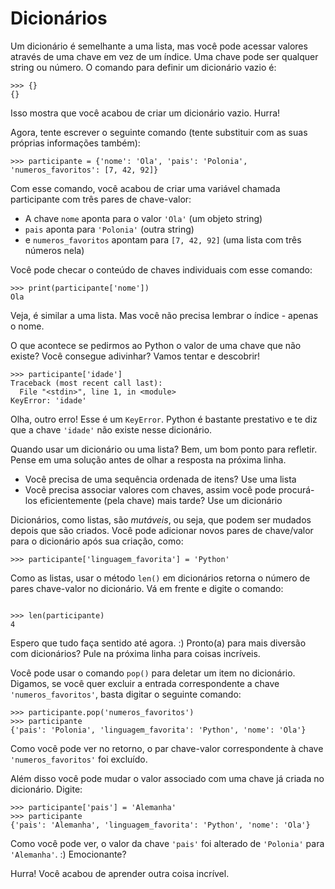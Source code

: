 # Dicionários

Um dicionário é semelhante a uma lista, mas você pode acessar valores através de uma chave em vez de um índice. Uma chave pode ser qualquer string ou número. O comando para definir um dicionário vazio é:
```
>>> {}
{}
```
Isso mostra que você acabou de criar um dicionário vazio. Hurra!

Agora, tente escrever o seguinte comando (tente substituir com as suas próprias informações também):
```
>>> participante = {'nome': 'Ola', 'pais': 'Polonia', 'numeros_favoritos': [7, 42, 92]}
```

Com esse comando, você acabou de criar uma variável chamada participante com três pares de chave-valor:
- A chave `nome` aponta para o valor `'Ola'` (um objeto string)
- `pais` aponta para `'Polonia'` (outra string)
- e `numeros_favoritos` apontam para `[7, 42, 92]` (uma lista com três números nela)

Você pode checar o conteúdo de chaves individuais com esse comando:
```
>>> print(participante['nome'])
Ola
```

Veja, é similar a uma lista. Mas você não precisa lembrar o índice - apenas o nome.

O que acontece se pedirmos ao Python o valor de uma chave que não existe? Você consegue adivinhar? Vamos tentar e descobrir!
```
>>> participante['idade']
Traceback (most recent call last):
  File "<stdin>", line 1, in <module>
KeyError: 'idade'
```

Olha, outro erro! Esse é um `KeyError`. Python é bastante prestativo e te diz que a chave `'idade'` não existe nesse dicionário.

Quando usar um dicionário ou uma lista? Bem, um bom ponto para refletir. Pense em uma solução antes de olhar a resposta na próxima linha.
- Você precisa de uma sequência ordenada de itens? Use uma lista
- Você precisa associar valores com chaves, assim você pode procurá-los eficientemente (pela chave) mais tarde? Use um dicionário

Dicionários, como listas, são _mutáveis_, ou seja, que podem ser mudados depois que são criados. Você pode adicionar novos pares de chave/valor para o dicionário após sua criação, como:
```
>>> participante['linguagem_favorita'] = 'Python'
```

Como as listas, usar o método `len()` em dicionários retorna o número de pares chave-valor no dicionário. Vá em frente e digite o comando:
```

>>> len(participante)
4
```

Espero que tudo faça sentido até agora. :) Pronto(a) para mais diversão com dicionários? Pule na próxima linha para coisas incríveis.

Você pode usar o comando `pop()` para deletar um item no dicionário. Digamos, se você quer excluir a entrada correspondente a chave `'numeros_favoritos'`, basta digitar o seguinte comando:
```
>>> participante.pop('numeros_favoritos')
>>> participante
{'pais': 'Polonia', 'linguagem_favorita': 'Python', 'nome': 'Ola'}
```

Como você pode ver no retorno, o par chave-valor correspondente à chave `'numeros_favoritos'` foi excluído.

Além disso você pode mudar o valor associado com uma chave já criada no dicionário. Digite:
```
>>> participante['pais'] = 'Alemanha'
>>> participante
{'pais': 'Alemanha', 'linguagem_favorita': 'Python', 'nome': 'Ola'}
```
Como você pode ver, o valor da chave `'pais'` foi alterado de `'Polonia'` para `'Alemanha'`. :) Emocionante?

Hurra! Você acabou de aprender outra coisa incrível.
